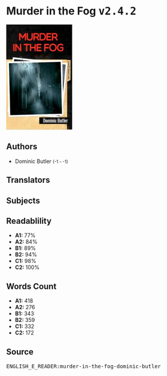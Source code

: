 # Murder in the Fog <kbd>v2.4.2</kbd>

![](./cover.medium.jpg "")

## Authors


 - Dominic Butler <small>(-1 - -1)</small>

## Translators



## Subjects



## Readablility


 - **A1:** 77%
 - **A2:** 84%
 - **B1:** 89%
 - **B2:** 94%
 - **C1:** 98%
 - **C2:** 100%

## Words Count


 - **A1:** 418
 - **A2:** 276
 - **B1:** 343
 - **B2:** 359
 - **C1:** 332
 - **C2:** 172

## Source


<kbd>ENGLISH_E_READER:murder-in-the-fog-dominic-butler</kbd>
